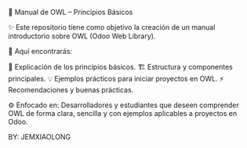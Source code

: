 📘 Manual de OWL – Principios Básicos

✨ Este repositorio tiene como objetivo la creación de un manual introductorio sobre OWL (Odoo Web Library).

🔹 Aquí encontrarás:

  📖 Explicación de los principios básicos.
  🏗️ Estructura y componentes principales.
  💡 Ejemplos prácticos para iniciar proyectos en OWL.
  ⚡ Recomendaciones y buenas prácticas.

⚙️ Enfocado en:
Desarrolladores y estudiantes que deseen comprender OWL de forma clara, sencilla y con ejemplos aplicables a proyectos en Odoo.

BY: JEMXIAOLONG
